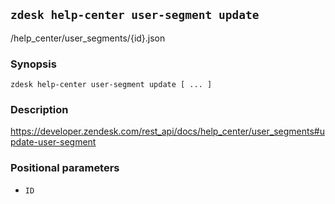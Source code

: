 ## `zdesk help-center user-segment update`

/help_center/user_segments/{id}.json

### Synopsis

    zdesk help-center user-segment update [ ... ]

### Description

https://developer.zendesk.com/rest_api/docs/help_center/user_segments#update-user-segment

### Positional parameters

* `ID`

